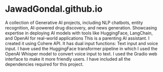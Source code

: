 # JawadGondal.github.io
A collection of Generative AI projects, including NLP chatbots, entity recognition, AI-powered drug discovery, and news generation. Showcasing expertise in deploying AI models with tools like HuggingFace, LangChain, and OpenAI for real-world applications
This is a parenting AI assistant. 
I created it using Cohere API.
It has dual input functions: Text input and voice input.
I have used the HuggingFace transformer pipeline in which I used the OpenAI Whisper model to convert voice input to text. 
I used the Gradio web interface to make it more friendly users.
I have included all the dependencies required for this project.
